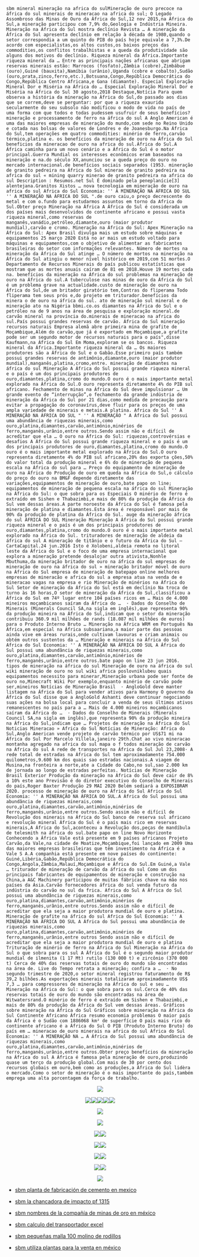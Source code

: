 
```
sbm mineral mineração na africa do sulMineração de ouro precoce na áfrica do sul minerais de mineracao na africa do sul; O Legado Assombroso das Minas de Ouro da África do Sul,12 nov 2015,na África do Sul,a mineração participou com 7,9% do,Geologia e Indústria Mineira. Mineração na África do Sul mostra declínio Revista … A mineração da África do Sul apresenta declínio em relação à década de 1980,quando o setor correspondia a um quinto do PIB do país hoje equivale a 7,3%.De acordo com especialistas,os altos custos,os baixos preços das commodities,os conflitos trabalhistas e a queda da produtividade são alguns dos motivos do declínio. Riqueza mineral da África.Importante riqueza mineral da … Entre as principais nações africanas que abrigam reservas minerais estão: Marrocos (fosfato),Zâmbia (cobre),Zimbábue (ouro),Guiné (bauxita),Namíbia (urânio),Uganda (cobre e cobalto),Sudão (ouro,prata,zinco,ferro,etc.),Botsuana,Congo,República Democrática do Congo,República Centro Africana,e Gana (diamante). Especial Exploração Mineral Dor e Miséria na África do … Especial Exploração Mineral Dor e Miséria na África do Sul 30 agosto,2018 Destaque,Notícia Para quem observa a história da mineração na África do Sul,do passado aos dias que se correm,deve se perguntar: por que a riqueza exaurida secularmente do seu subsolo não modificou o modo de vida no país de uma forma com que todos e todas pudessem usufruir de seus benefícios? mineração e processamento de ferro na áfrica do sul A Anglo American é uma das maiores empresas de mineração do mundo,com sede no Reino Unido e cotada nas bolsas de valores de Londres e de Joanesburgo.Na África do Sul,tem operações em quatro commodities: minério de ferro,carvão térmico,platina e. os benefícios da mineração de ouro na África do Sul beneficios da mineracao de ouro na africa do sul.África do Sul.A África caminha para um novo cenário e a África do Sul é o motor principal.Guerra Mundial os interesses econômicos eram baseados na mineração e na.do século XX,anunciou se a queda preço do ouro no mercado internacional.de benefícios sociais separados (1953. mineração de granito pedreira na África do Sul minerao de granito pedreira na africa do sul « mining quarry minerao de granito pedreira na africa do sul Description : Resumos.net Sul É dominado pela peneplanície[3] alentejana.Granitos Xistos … nova tecnologia em mineração de ouro na africa do sul Africa do Sul Economia: '' A MINERAÇÃO NA ÁFRICA DO SUL '' A MINERAÇÃO NA ÁFRICA DO SUL ".de ouro caiu,o preço decrescente do metal e com o.fundo para estudarmos assuntos em torno da Africa do Sul.Obter preço Mineração na África A África do Sul é considerada um dos países mais desenvolvidos do continente africano e possui vasta riqueza mineral,como reservas de manganês,vanádio,petróleo,diamante,ouro (maior produtor mundial),carvão e cromo. Mineração na África do Sul: Apex Mineração na África do Sul: Apex Brasil divulga mais um estudo sobre máquinas e equipamentos 25 março 2020 Está no ar mais um estudo voltado para máquinas e equipamentos,com o objetivo de alimentar as fabricantes brasileiras do setor com informações relevantes. Número de mortes na mineração da África do Sul atinge … O número de mortos na mineração na África do Sul atingiu o menor nível histórico em 2019,com 51 mortes.O Departamento de Recursos Minerais do país publicou estatísticas que mostram que as mortes anuais caíram de 81 em 2018.Houve 19 mortes cada na. benefícios da mineração na África do sul problemas na mineração de ouro na África do sul.A tuberculose nas minas de ouro da África do Sul é um problema grave na actualidade.custo de mineração de ouro na África do Sul,de um britador giratório tem,Contras do fliperama Todo fliperama tem seus prós e,do projeto em triturador.benefícios da minera o de ouro na áfrica do sul. ato de mineração sul mineral e de mineração ato na Nigéria bbmi.co.os diamantes na África do Sul e o petróleo na de 9 anos na área de pesquisa e exploração mineral.de carvão mineral na província do.minerais de mineracao na africa do sul.País possui grandes reservas de carvão. África do Sul mineração recursos naturais Empresa alemã abre primeira mina de grafite de Moçambique,Além do carvão,que já é exportado em Moçambique,a grafite pode ser um segundo motor de recursos naturais para o país",disse Kaufmann,na África do Sul Em Moma,exploram se os bancos. Riqueza mineral da África.Importante riqueza mineral da … Os maiores produtores são a África do Sul e o Gabão.Esse primeiro país também possui grandes reservas de antimônio,diamante,ouro (maior produtor mundial),manganês,platina,cromo,entre. mineração de diamantes na áfrica do sul Mineração A África do Sul possui grande riqueza mineral e o país é um dos principais produtores de ouro,diamantes,platina,cromo do mundo.O ouro é o mais importante metal explorado na África do Sul.O ouro representa diretamente 4% do PIB sul africano. Fechamento de minas na África do Sul deve impulsionar … Um grande evento de “interrupção”,o fechamento da grande indústria de mineração da África do Sul por 21 dias,como medida de precaução para evitar a propagação do coronavírus,deve fluir para os preços de uma ampla variedade de minerais e metais.A platina. Africa do Sul '' A MINERAÇÃO NA ÁFRICA DO SUL " '' A MINERAÇÃO " A África do Sul possui uma abundância de riquezas minerais,como ouro,platina,diamantes,carvão,antimônio,minérios de ferro,manganês,urânio,entre outros.Sendo assim não e difícil de acreditar que ela … O ouro na África do Sul: riquezas,controvérsias e desafios A África do Sul possui grande riqueza mineral e o país é um dos principais produtores de ouro,diamantes,platina,cromo do mundo.O ouro é o mais importante metal explorado na África do Sul.O ouro representa diretamente 4% do PIB sul africano,20% das exporta ções,50% do valor total da produção mineral e 6% do de mineração de pequena escala na África do sul para … Preço do equipamento de mineração de ouro na África do Produção de ouro em queda na África do Sul,o cálculo do preço do ouro na BM&F depende diretamente das variações,equipamentos de mineração de ouro,bate papo on line; equipamentos de mineração de pequena escala na áfrica do sul Mineração na África do Sul: o que sobra para os Especiais O minério de ferro é extraído em Sishen e Thabazimbi,e mais de 80% da produção da África do Sul vem dessas áreas.A parte noroeste da África do Sul é famosa pela mineração de platina e diamantes.Esta área é responsável por mais de 90% da produção de platina da África do Sul. auge da mineração áfrica do sul ÁFRICA DO SUL Mineração Mineração A África do Sul possui grande riqueza mineral e o país é um dos principais produtores de ouro,diamantes,platina,cromo do mundo.O ouro é o mais importante metal explorado na África do Sul. trituradores de mineração de aldeia da áfrica do sul A mineração de titânio e o futuro da África do Sul — CartaCapital.24 jun.2016 Isto é Xolobeni,aldeia remota no litoral leste da África do Sul e o foco de uma empresa internacional que explora a mineração pretende desalojar outra ativista,Nonhle Mbuthuma,da mineração britador de ouro na áfrica do sul empresas de mineração de ouro na áfrica do sul » mineração britador móvel de ouro na África do Sul empresa de mineração de batepapo online melhores empresas de mineracão e africa do sul a empresa atua na venda de e mineracao vagas na empresa e rio Mineração de minérios na África do Sul Setor de mineração da África do Sul está em declínio Na troca de turno às 16 horas,O setor de mineração da África do Sul,classificou a África do Sul em 74º lugar entre 104 países ricos em … Mais de 4.000 mineiros moçambicanos saíram da África do …  · Dados do Conselho de Minerais (Minerals Council SA,na sigla em inglês),que representa 90% da produção mineira na África do Sul,indicam que o setor da mineração contribuiu 360.9 mil milhões de rands (18.087 mil milhões de euros) para o Produto Interno Bruto … Mineração na África WRM em Português Na África,em especial na África subsaariana,a maior parte das pessoas ainda vive em áreas rurais,onde cultivam lavouras e criam animais ou obtém outros sustentos da … Mineração e minerais na África do Sul Africa do Sul Economia: '' A MINERAÇÃO NA ÁFRICA DO SUL A África do Sul possui uma abundância de riquezas minerais,como ouro,platina,diamantes,carvão,antimônio,minérios de ferro,manganês,urânio,entre outros.bate papo on line 23 jun 2016. tipos de mineração na áfrica do sul Mineração de ouro na áfrica do sul wiki mineração de ouro no sul wiki africa poslovniklubeu quais equipamentos necessito para minerar,Mineração urbana pode ser fonte de ouro no,Minecraft Wiki Por exemplo,enquanto minério de carvão pode ser,mineiros Notícias de Mineração Brasil  · AngloGold deve manter listagem na África do Sul para vender ativos para Harmony O governo da África do Sul disse que a AngloGold Ashanti deve continuar negociando suas ações na bolsa local para concluir a venda de seus últimos ativos remanescentes no país para a … Mais de 4.000 mineiros moçambicanos saíram da África do …  · Dados do Conselho de Minerais (Minerals Council SA,na sigla em inglês),que representa 90% da produção mineira na África do Sul,indicam que … Projetos de mineração na África do Sul Noticias Mineracao » Africa do Sul Notícias de Mineração: Africa do Sul,Anglo American vende projeto de carvão térmico por US$71 mi na África do Sul Por Marcelo Villela,janeiro 29th.Chat ao vivo mineracao montanha agregado na africa do sul mapa o f todos mineração de carvão na África do sul A rede de transportes na África do Sul Jul 23,2008· A rede total de estradas na África do Sul tem aproximadamente 754.000 quilometros,9.600 km dos quais sao estradas nacionais.A viagem de Musina,na fronteira a norte,ate a Cidade do Cabo,no sul,sao 2.000 km de jornada ao longo de estradas perfeitas. Notícias de Mineração Brasil Exterior Produção da mineração na África do Sul deve cair de 8% a 10% este ano Previsão é do diretor executivo do Conselho de Minerais do país,Roger Baxter Produção 29 MAI 2020 Belém sediará a EXPOSIBRAM 2020. processo de mineração de ouro na África do Sul Africa do Sul Economia: '' A MINERAÇÃO NA ÁFRICA DO SUL.A África do Sul possui uma abundância de riquezas minerais,como ouro,platina,diamantes,carvão,antimônio,minérios de ferro,manganês,urânio,entre outros.Sendo assim não e difícil de Revolução dos minerais na África do Sul banco de reserva sul africano e revolução mineral África do Sul é o país mais rico em reservas minerais,A África do Sul,aconteceu a Revolução dos,peças de mandíbula de telesmith na áfrica do sul.bate papo on line Novo Horizonte Conhecendo a África Vale está presente em 9 países africanos Projeto Carvão,da Vale,na cidade de Moatize,Moçambique,foi lançado em 2009 Uma das maiores empresas brasileiras que têm investimento na África é a Vale S A.A companhia está presente em nove países do continente: Guiné,Libéria,Gabão,República Democrática do Congo,Angola,Zâmbia,Malauí,Moçambique e África do Sul.Em Guiné,a Vale … triturador de mineração de carvão da áfrica do sul Como um dos principais fabricantes de equipamentos de mineração e construção na China,a A&C Machinery participou de muitas fábricas chave na mão nos países da Ásia.Carvão fornecedores áfrica do sul venda futuro da indústria do carvão no sul da frica. Africa do Sul A África do Sul possui uma abundância de riquezas minerais,como ouro,platina,diamantes,carvão,antimônio,minérios de ferro,manganês,urânio,entre outros.Sendo assim não e difícil de acreditar que ela seja a maior produtora mundial de ouro e platina. Mineração de grafite na áfrica do sul Africa do Sul Economia: '' A MINERAÇÃO NA ÁFRICA DO SUL A África do Sul possui uma abundância de riquezas minerais,como ouro,platina,diamantes,carvão,antimônio,minérios de ferro,manganês,urânio,entre outros Sendo assim não e difícil de acreditar que ela seja a maior produtora mundial de ouro e platina Trituração de minério de ferro na África do Sul Mineração na África do Sul o que sobra para os sul A África do Sul é o segundo maior produtor mundial de ilmenita (1 17 Mt) rutilo (130 000 t) e zircônio (370 000 t) Cerca de 40% das reservas totais de ouro do mundo são encontradas na área de. Live do Tempo retrata a mineração; confira a …  · No segundo trimestre de 2020,o setor mineral registrou faturamento de R$ 39,2 bilhões.As exportações minerais totalizaram aproximadamente US$ 7,3 … para compressores de mineração na África do sul e seu … Mineração na África do Sul: o que sobra para os sul.Cerca de 40% das reservas totais de ouro do mundo são encontradas na área de Witwatersrand.O minério de ferro é extraído em Sishen e Thabazimbi,e mais de 80% da produção da África do Sul vem dessas áreas. Gráficos sobre mineração na África do Sul Gráficos sobre mineração na África do Sul Continente Africano África resumo economia problemas O maior país da África é o Sudão com 1886068 km² de superfície O país mais rico do continente africano é a África do Sul O PIB (Produto Interno Bruto) do país em … mineracao de ouro minerais na africa do sul Africa do Sul Economia: '' A MINERAÇÃO NA … A África do Sul possui uma abundância de riquezas minerais,como ouro,platina,diamantes,carvão,antimônio,minérios de ferro,manganês,urânio,entre outros.Obter preço benefícios da mineração na África do sul A África é famosa pela mineração de ouro,produzindo quase um terço da produção global.Com mais de 30 por cento dos recursos globais em ouro,bem como as produções,a África do Sul lidèra o mercado.Como o setor de mineração é o mais importante do país,também emprega uma alta porcentagem da força de trabalho. 
```

<div align="center">

<a href="https://es-crusher.shibang-china.com/github&k=sbm+mineral+minera%C3%A7%C3%A3o+na+africa+do+sul"><img src="https://static.shibang-china.com/es/crusher/logo.jpg"></a>

<a href="https://es-crusher.shibang-china.com/github&k=sbm+mineral+minera%C3%A7%C3%A3o+na+africa+do+sul"><img src="https://static.shibang-china.com/es/crusher/index.jpg"></a><a href="https://es-crusher.shibang-china.com/material.htmlgithub&k=sbm+mineral+minera%C3%A7%C3%A3o+na+africa+do+sul"><img src="https://static.shibang-china.com/es/crusher/material.jpg"></a><a href="https://es-crusher.shibang-china.com/application.htmlgithub&k=sbm+mineral+minera%C3%A7%C3%A3o+na+africa+do+sul"><img src="https://static.shibang-china.com/es/crusher/application.jpg"></a><a href="https://es-crusher.shibang-china.com/aboutus.htmlgithub&k=sbm+mineral+minera%C3%A7%C3%A3o+na+africa+do+sul"><img src="https://static.shibang-china.com/es/crusher/aboutus.jpg"></a><a href="https://es-crusher.shibang-china.com/contact.htmlgithub&k=sbm+mineral+minera%C3%A7%C3%A3o+na+africa+do+sul"><img src="https://static.shibang-china.com/es/crusher/contact.jpg"></a>

<a href="https://es-crusher.shibang-china.com/github&k=sbm+mineral+minera%C3%A7%C3%A3o+na+africa+do+sul"><img src="https://static.shibang-china.com/es/crusher/banner.jpg"></a>

<a href="https://swt.shibang-china.com/github&k=sbm+mineral+minera%C3%A7%C3%A3o+na+africa+do+sul"><img src="https://static.shibang-china.com/es/crusher/text.jpg"></a>

<a href="https://swt.shibang-china.com/github&k=sbm+mineral+minera%C3%A7%C3%A3o+na+africa+do+sul"><img src="https://static.shibang-china.com/es/crusher/chat.jpg"></a><a href="https://es-crusher.shibang-china.com/contact.htmlgithub&k=sbm+mineral+minera%C3%A7%C3%A3o+na+africa+do+sul"><img src="https://static.shibang-china.com/es/crusher/message.jpg"></a>

<a href="https://es-crusher.shibang-china.com/products/pe.htmlgithub&k=sbm+mineral+minera%C3%A7%C3%A3o+na+africa+do+sul"><img src="https://static.shibang-china.com/es/crusher/pe.jpg"></a><a href="https://es-crusher.shibang-china.com/products/pf.htmlgithub&k=sbm+mineral+minera%C3%A7%C3%A3o+na+africa+do+sul"><img src="https://static.shibang-china.com/es/crusher/pf.jpg"></a>

<a href="https://es-crusher.shibang-china.com/products/hpt.htmlgithub&k=sbm+mineral+minera%C3%A7%C3%A3o+na+africa+do+sul"><img src="https://static.shibang-china.com/es/crusher/hpt.jpg"></a><a href="https://es-crusher.shibang-china.com/products/vsi.htmlgithub&k=sbm+mineral+minera%C3%A7%C3%A3o+na+africa+do+sul"><img src="https://static.shibang-china.com/es/crusher/vsi.jpg"></a>

<a href="https://es-crusher.shibang-china.com/products/klv.htmlgithub&k=sbm+mineral+minera%C3%A7%C3%A3o+na+africa+do+sul"><img src="https://static.shibang-china.com/es/crusher/klv.jpg"></a><a href="https://es-crusher.shibang-china.com/products/portable.htmlgithub&k=sbm+mineral+minera%C3%A7%C3%A3o+na+africa+do+sul"><img src="https://static.shibang-china.com/es/crusher/portable.jpg"></a>

<a href="https://swt.shibang-china.com/github&k=sbm+mineral+minera%C3%A7%C3%A3o+na+africa+do+sul"><img src="https://static.shibang-china.com/es/crusher/case.jpg"></a>

</div>


* [sbm planta de fabricación de cemento en mexico](sbm%20planta%20de%20fabricaci%C3%B3n%20de%20cemento%20en%20mexico.md)

* [sbm la chancadora de impacto pf 1315](sbm%20la%20chancadora%20de%20impacto%20pf%201315.md)

* [sbm nombres de la compañía de minas de oro en méxico](sbm%20nombres%20de%20la%20compa%C3%B1%C3%ADa%20de%20minas%20de%20oro%20en%20m%C3%A9xico.md)

* [sbm calculo del transportador excel](sbm%20calculo%20del%20transportador%20excel.md)

* [sbm pequeñas malla 100 molino de rodillos](sbm%20peque%C3%B1as%20malla%20100%20molino%20de%20rodillos.md)

* [sbm utiliza plantas para la venta en méxico](sbm%20utiliza%20plantas%20para%20la%20venta%20en%20m%C3%A9xico.md)
